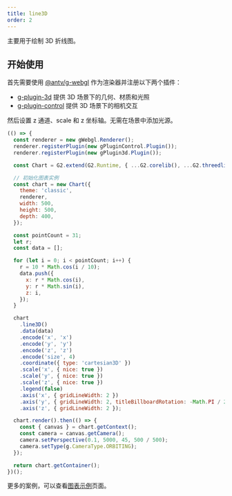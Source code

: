 ```yaml
---
title: line3D
order: 2
---
```


主要用于绘制 3D 折线图。

## 开始使用

首先需要使用 [@antv/g-webgl](https://g.antv.antgroup.com/api/renderer/webgl) 作为渲染器并注册以下两个插件：

- [g-plugin-3d](https://g.antv.antgroup.com/plugins/3d) 提供 3D 场景下的几何、材质和光照
- [g-plugin-control](https://g.antv.antgroup.com/plugins/control) 提供 3D 场景下的相机交互

然后设置 z 通道、scale 和 z 坐标轴。无需在场景中添加光源。

```js | ob
(() => {
  const renderer = new gWebgl.Renderer();
  renderer.registerPlugin(new gPluginControl.Plugin());
  renderer.registerPlugin(new gPlugin3d.Plugin());

  const Chart = G2.extend(G2.Runtime, { ...G2.corelib(), ...G2.threedlib() });

  // 初始化图表实例
  const chart = new Chart({
    theme: 'classic',
    renderer,
    width: 500,
    height: 500,
    depth: 400,
  });

  const pointCount = 31;
  let r;
  const data = [];

  for (let i = 0; i < pointCount; i++) {
    r = 10 * Math.cos(i / 10);
    data.push({
      x: r * Math.cos(i),
      y: r * Math.sin(i),
      z: i,
    });
  }

  chart
    .line3D()
    .data(data)
    .encode('x', 'x')
    .encode('y', 'y')
    .encode('z', 'z')
    .encode('size', 4)
    .coordinate({ type: 'cartesian3D' })
    .scale('x', { nice: true })
    .scale('y', { nice: true })
    .scale('z', { nice: true })
    .legend(false)
    .axis('x', { gridLineWidth: 2 })
    .axis('y', { gridLineWidth: 2, titleBillboardRotation: -Math.PI / 2 })
    .axis('z', { gridLineWidth: 2 });

  chart.render().then(() => {
    const { canvas } = chart.getContext();
    const camera = canvas.getCamera();
    camera.setPerspective(0.1, 5000, 45, 500 / 500);
    camera.setType(g.CameraType.ORBITING);
  });

  return chart.getContainer();
})();
```

更多的案例，可以查看[图表示例](/examples)页面。
